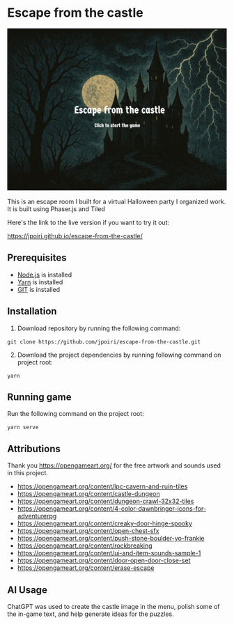 


# Escape from the castle

![Escape from castle preview image](assets/img/preview.png)

This is an escape room I built for a virtual Halloween party I organized work. It  is built using Phaser.js and Tiled

Here's the link to the live version if you want to try it out:

https://jpoiri.github.io/escape-from-the-castle/

## Prerequisites

* [Node.js](https://nodejs.org/en) is installed
* [Yarn](https://yarnpkg.com/) is installed
* [GIT](https://git-scm.com/) is installed

## Installation

1. Download repository by running the following command:

```
git clone https://github.com/jpoiri/escape-from-the-castle.git
```

2. Download the project dependencies by running following command on project root:

```
yarn
```

## Running game

Run the following command on the project root:

```
yarn serve
```

## Attributions

Thank you https://opengameart.org/ for the free artwork and sounds used in this project.

* https://opengameart.org/content/lpc-cavern-and-ruin-tiles
* https://opengameart.org/content/castle-dungeon
* https://opengameart.org/content/dungeon-crawl-32x32-tiles
* https://opengameart.org/content/4-color-dawnbringer-icons-for-adventurerpg
* https://opengameart.org/content/creaky-door-hinge-spooky
* https://opengameart.org/content/open-chest-sfx
* https://opengameart.org/content/push-stone-boulder-yo-frankie
* https://opengameart.org/content/rockbreaking
* https://opengameart.org/content/ui-and-item-sounds-sample-1
* https://opengameart.org/content/door-open-door-close-set
* https://opengameart.org/content/erase-escape

## AI Usage

ChatGPT was used to create the castle image in the menu, polish some of the in-game text, and help generate ideas for the puzzles.
